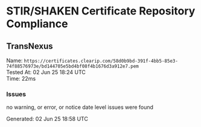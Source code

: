 # STIR/SHAKEN Certificate Repository Compliance

## TransNexus

Name: `https://certificates.clearip.com/58d0b9bd-391f-4bb5-85e3-74f88576973e/bd144705e5bd4bf08f4b1676d3a912e7.pem`\
Tested At: 02 Jun 25 18:24 UTC\
Time: 22ms

### Issues

no warning, or error, or notice date level issues were found

Generated: 02 Jun 25 18:58 UTC